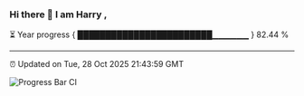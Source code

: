 ### Hi there 👋 I am Harry , 

⏳ Year progress { ████████████████████████▁▁▁▁▁▁ } 82.44 %

---

⏰ Updated on Tue, 28 Oct 2025 21:43:59 GMT

![Progress Bar CI](https://github.com/duykhang68/duykhang68/workflows/Progress%20Bar%20CI/badge.svg)

